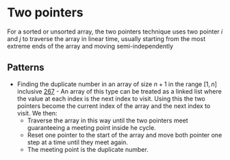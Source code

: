 # Two pointers

For a sorted or unsorted array, the two pointers technique uses two pointer $i$ and $j$ to traverse the array in linear
time, usually starting from the most extreme ends of the array and moving semi-independently

## Patterns

- Finding the duplicate number in an array of size $n+1$ in the range $[1, n]$ inclusive [267](https://leetcode.com/problems/find-the-duplicate-number/description/) - An array of this type can be treated as a linked list where the value at each index is the next index to visit. Using this the two pointers become the current index of the array and the next index to visit. We then:
    - Traverse the array in this way until the two pointers meet guaranteeing a meeting point inside he cycle.
    - Reset one pointer to the start of the array and move both pointer one step at a time until they meet again.
    - The meeting point is the duplicate number.
